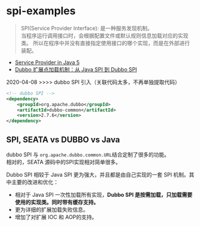 # spi-examples

> SPI(Service Provider Interface): 是一种服务发现机制。  
> 当程序运行调用接口时，会根据配置文件或默认规则信息加载对应的实现类。
> 所以在程序中并没有直接指定使用接口的哪个实现，而是在外部进行装配。

+ [Service Provider in Java 5](http://java.sun.com/j2se/1.5.0/docs/guide/jar/jar.html#Service%20Provider)
+ [Dubbo 扩展点加载机制：从 Java SPI 到 Dubbo SPI](https://mp.weixin.qq.com/s/PMF2kqT-XnAVmrxoutE0eQ)

2020-04-08 >>>> dubbo SPI 引入（关联代码太多，不再单独提取代码）  
```xml
<!-- dubbo SPI -->
<dependency>
    <groupId>org.apache.dubbo</groupId>
    <artifactId>dubbo-common</artifactId>
    <version>2.7.6</version>
</dependency>
```

## SPI, SEATA vs DUBBO vs Java
dubbo SPI 与 `org.apache.dubbo.common.URL`结合定制了很多的功能。  
相对的，SEATA 源码中的SPI实现相对简单很多。  

Dubbo SPI 相较于 Java SPI 更为强大，并且都是由自己实现的一套 SPI 机制。其中主要的改进和优化：  
- 相对于 Java SPI 一次性加载所有实现，**Dubbo SPI 是按需加载，只加载需要使用的实现类。同时带有缓存支持。**
- 更为详细的扩展加载失败信息。
- 增加了对扩展 IOC 和 AOP的支持。